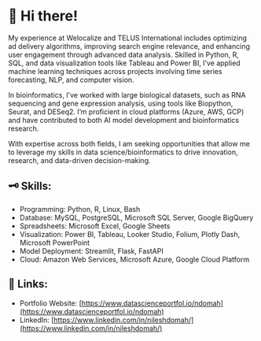 # 👋 Hi there!
My experience at Welocalize and TELUS International includes optimizing ad delivery algorithms, improving search engine relevance, and enhancing user engagement through advanced data analysis. Skilled in Python, R, SQL, and data visualization tools like Tableau and Power BI, I’ve applied machine learning techniques across projects involving time series forecasting, NLP, and computer vision.

In bioinformatics, I’ve worked with large biological datasets, such as RNA sequencing and gene expression analysis, using tools like Biopython, Seurat, and DESeq2. I’m proficient in cloud platforms (Azure, AWS, GCP) and have contributed to both AI model development and bioinformatics research.

With expertise across both fields, I am seeking opportunities that allow me to leverage my skills in data science/bioinformatics to drive innovation, research, and data-driven decision-making.

## 🗝️ Skills:
- Programming: Python, R, Linux, Bash
- Database: MySQL, PostgreSQL, Microsoft SQL Server, Google BigQuery
- Spreadsheets: Microsoft Excel, Google Sheets
- Visualization: Power BI, Tableau, Looker Studio, Folium, Plotly Dash, Microsoft PowerPoint
- Model Deployment: Streamlit, Flask, FastAPI
- Cloud: Amazon Web Services, Microsoft Azure, Google Cloud Platform

## 🔗 Links:
- Portfolio Website: [https://www.datascienceportfol.io/ndomah](https://www.datascienceportfol.io/ndomah)
- LinkedIn: [https://www.linkedin.com/in/nileshdomah/](https://www.linkedin.com/in/nileshdomah/)
